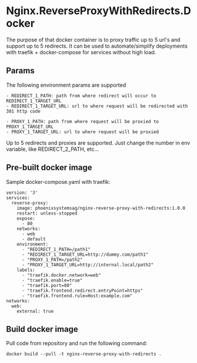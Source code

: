# Nginx.ReverseProxyWithRedirects.Docker
The purpose of that docker container is to proxy traffic up to 5 url's and support up to 5 redirects. It can be used to automate/simplify deployments with traefik + docker-compose for services without high load.

## Params
The following environment params are supported
```
- REDIRECT_1_PATH: path from where redirect will occur to REDIRECT_1_TARGET_URL
- REDIRECT_1_TARGET_URL: url to where request will be redirected with 301 http code

- PROXY_1_PATH: path from where request will be proxied to PROXY_1_TARGET_URL
- PROXY_1_TARGET_URL: url to where request will be proxied
```
Up to 5 redirects and proxies are supported. Just change the number in env variable, like REDIRECT_2_PATH, etc...

## Pre-built docker image
Sample docker-compose.yaml with traefik:
```
version: '3'
services:
  reverse-proxy:
    image: phoenixsystemsag/nginx-reverse-proxy-with-redirects:1.0.0
    restart: unless-stopped
    expose:
      - 80
    networks:
      - web
      - default
    environment:
      - "REDIRECT_1_PATH=/path1"
      - "REDIRECT_1_TARGET_URL=http://dummy.com/path1"
      - "PROXY_1_PATH=/path2"
      - "PROXY_1_TARGET_URL=http://internal.local/path2"
    labels:
      - "traefik.docker.network=web"
      - "traefik.enable=true"
      - "traefik.port=80"
      - "traefik.frontend.redirect.entryPoint=https"
      - "traefik.frontend.rule=Host:example.com"
networks:
  web:
    external: true
```

## Build docker image
Pull code from repository and run the following command:
```
docker build --pull -t nginx-reverse-proxy-with-redirects .
```
